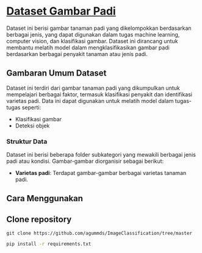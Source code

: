 # [Dataset Gambar Padi](https://www.kaggle.com/datasets/muratkokludataset/rice-image-dataset)

Dataset ini berisi gambar tanaman padi yang dikelompokkan berdasarkan berbagai jenis, yang dapat digunakan dalam tugas machine learning, computer vision, dan klasifikasi gambar. Dataset ini dirancang untuk membantu melatih model dalam mengklasifikasikan gambar padi berdasarkan berbagai penyakit tanaman atau jenis padi.

## Gambaran Umum Dataset

Dataset ini terdiri dari gambar tanaman padi yang dikumpulkan untuk mempelajari berbagai faktor, termasuk klasifikasi penyakit dan identifikasi varietas padi. Data ini dapat digunakan untuk melatih model dalam tugas-tugas seperti:
- Klasifikasi gambar
- Deteksi objek

### Struktur Data

Dataset ini berisi beberapa folder subkategori yang mewakili berbagai jenis padi atau kondisi. Gambar-gambar diorganisir sebagai berikut:
- **Varietas padi**: Terdapat gambar-gambar berbagai varietas tanaman padi.

## Cara Menggunakan

## Clone repository 
```
git clone https://github.com/agummds/ImageClassification/tree/master
```

```bash
pip install -r requirements.txt
